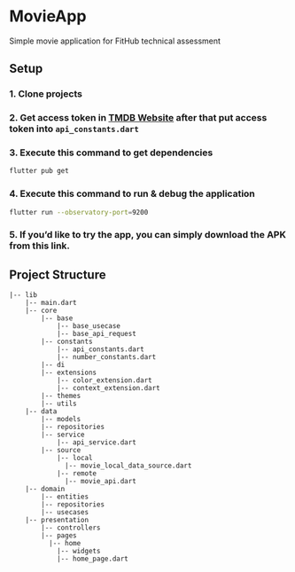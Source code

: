 # MovieApp
Simple movie application for FitHub technical assessment

## Setup
### 1. Clone projects
### 2. Get access token in [TMDB Website](https://www.themoviedb.org/settings/api) after that put access token into `api_constants.dart`
### 3. Execute this command to get dependencies
```bash
flutter pub get
```
### 4. Execute this command to run & debug the application
```bash
flutter run --observatory-port=9200
```
### 5. If you’d like to try the app, you can simply download the APK from this link.

## Project Structure
```
|-- lib
    |-- main.dart
    |-- core
        |-- base
            |-- base_usecase
            |-- base_api_request
        |-- constants
            |-- api_constants.dart
            |-- number_constants.dart
        |-- di
        |-- extensions
            |-- color_extension.dart
            |-- context_extension.dart
        |-- themes
        |-- utils
    |-- data
        |-- models
        |-- repositories
        |-- service
            |-- api_service.dart
        |-- source
            |-- local
              |-- movie_local_data_source.dart
            |-- remote
              |-- movie_api.dart
    |-- domain
        |-- entities
        |-- repositories
        |-- usecases
    |-- presentation
        |-- controllers
        |-- pages
          |-- home
            |-- widgets
            |-- home_page.dart    
```


